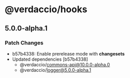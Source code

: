 # @verdaccio/hooks

## 5.0.0-alpha.1
### Patch Changes

- b57b4338: Enable prerelease mode with **changesets**
- Updated dependencies [b57b4338]
  - @verdaccio/commons-api@10.0.0-alpha.0
  - @verdaccio/logger@5.0.0-alpha.1

